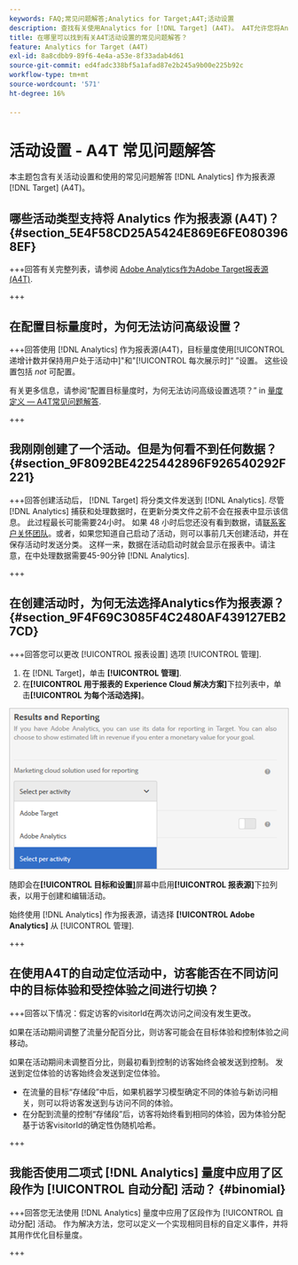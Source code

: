 ```yaml
---
keywords: FAQ;常见问题解答;Analytics for Target;A4T;活动设置
description: 查找有关使用Analytics for [!DNL Target] (A4T)。 A4T允许您将Analytics报表用于 [!DNL Target] 活动。
title: 在哪里可以找到有关A4T活动设置的常见问题解答？
feature: Analytics for Target (A4T)
exl-id: 8a8cdbb9-89f6-4e4a-a53e-8f33adab4d61
source-git-commit: ed4fadc338bf5a1afad87e2b245a9b00e225b92c
workflow-type: tm+mt
source-wordcount: '571'
ht-degree: 16%

---
```


# 活动设置 - A4T 常见问题解答

本主题包含有关活动设置和使用的常见问题解答 [!DNL Analytics] 作为报表源 [!DNL Target] (A4T)。

## 哪些活动类型支持将 Analytics 作为报表源 (A4T)？ {#section_5E4F58CD25A5424E869E6FE0803968EF}

+++回答有关完整列表，请参阅 [Adobe Analytics作为Adobe Target报表源(A4T)](/help/main/c-integrating-target-with-mac/a4t/a4t.md#concept_7540C8C04259434AB6EE33B09F47A1DE).

+++

## 在配置目标量度时，为何无法访问高级设置？

+++回答使用 [!DNL Analytics] 作为报表源(A4T)，目标量度使用[!UICONTROL 递增计数并保持用户处于活动中]&quot;和&quot;[!UICONTROL 每次展示时]“ ”设置。 这些设置包括 *not* 可配置。

有关更多信息，请参阅“配置目标量度时，为何无法访问高级设置选项？” in [量度定义 — A4T常见问题解答](/help/main/c-integrating-target-with-mac/a4t/r-a4t-faq/a4t-faq-metric-definition.md).

+++

## 我刚刚创建了一个活动。但是为何看不到任何数据？ {#section_9F8092BE4225442896F926540292F221}


+++回答创建活动后， [!DNL Target] 将分类文件发送到 [!DNL Analytics]. 尽管 [!DNL Analytics] 捕获和处理数据时，在更新分类文件之前不会在报表中显示该信息。 此过程最长可能需要24小时。 如果 48 小时后您还没有看到数据，请[联系客户关怀团队](/help/main/cmp-resources-and-contact-information.md#reference_ACA3391A00EF467B87930A450050077C)。或者，如果您知道自己启动了活动，则可以事前几天创建活动，并在保存活动时发送分类。 这样一来，数据在活动启动时就会显示在报表中。请注意，在中处理数据需要45-90分钟 [!DNL Analytics].

+++

## 在创建活动时，为何无法选择Analytics作为报表源？ {#section_9F4F69C3085F4C2480AF439127EB27CD}

+++回答您可以更改 [!UICONTROL 报表设置] 选项 [!UICONTROL 管理].

1. 在 [!DNL Target]，单击 **[!UICONTROL 管理]**.
1. 在&#x200B;**[!UICONTROL 用于报表的 Experience Cloud 解决方案]**&#x200B;下拉列表中，单击&#x200B;**[!UICONTROL 为每个活动选择]**。

![按活动选择图像](assets/select-per-activity.png)

随即会在&#x200B;**[!UICONTROL 目标和设置]**&#x200B;屏幕中启用&#x200B;**[!UICONTROL 报表源]**&#x200B;下拉列表，以用于创建和编辑活动。

始终使用 [!DNL Analytics] 作为报表源，请选择 **[!UICONTROL Adobe Analytics]** 从 [!UICONTROL 管理].

+++

## 在使用A4T的自动定位活动中，访客能否在不同访问中的目标体验和受控体验之间进行切换？

+++回答以下情况：假定访客的visitorId在两次访问之间没有发生更改。

如果在活动期间调整了流量分配百分比，则访客可能会在目标体验和控制体验之间移动。

如果在活动期间未调整百分比，则最初看到控制的访客始终会被发送到控制。 发送到定位体验的访客始终会发送到定位体验。

* 在流量的目标“存储段”中后，如果机器学习模型确定不同的体验与新访问相关，则可以将访客发送到与访问不同的体验。
* 在分配到流量的控制“存储段”后，访客将始终看到相同的体验，因为体验分配基于访客visitorId的确定性伪随机哈希。

+++

## 我能否使用二项式 [!DNL Analytics] 量度中应用了区段作为 [!UICONTROL 自动分配] 活动？ {#binomial}

+++回答您无法使用 [!DNL Analytics] 量度中应用了区段作为 [!UICONTROL 自动分配] 活动。 作为解决方法，您可以定义一个实现相同目标的自定义事件，并将其用作优化目标量度。

+++